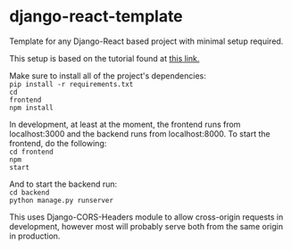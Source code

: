 # django-react-template
Template for any Django-React based project with minimal setup required.

This setup is based on the tutorial found at <a href=https://hackernoon.com/creating-websites-using-react-and-django-rest-framework-b14c066087c7>this link.</a>

Make sure to install all of the project's dependencies:
<br>
<code>pip install -r requirements.txt</code>
<br>
<code>cd frontend</code>
<br>
<code>npm install</code>

In development, at least at the moment, the frontend runs from localhost:3000 and the backend runs from localhost:8000. To start the frontend, do the following:
<br>
<code>cd frontend</code>
<br>
<code>npm start</code>

And to start the backend run:
<br>
<code>cd backend</code>
<br>
<code>python manage.py runserver</code>

This uses Django-CORS-Headers module to allow cross-origin requests in development, however most will probably serve both from the same origin in production.
